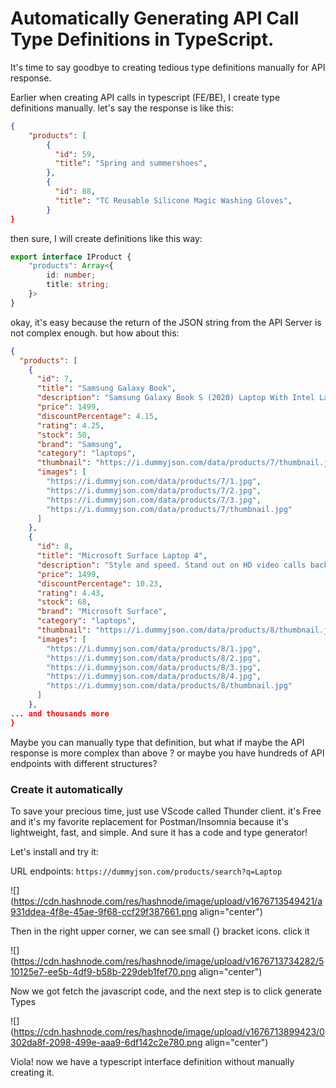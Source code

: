 # Automatically Generating API Call Type Definitions in TypeScript.

It's time to say goodbye to creating tedious type definitions manually for API response.

Earlier when creating API calls in typescript (FE/BE), I create type definitions manually. let's say the response is like this:

```json
{
    "products": [
        {
          "id": 59,
          "title": "Spring and summershoes",
        },
        {
          "id": 88,
          "title": "TC Reusable Silicone Magic Washing Gloves",
        }
}
```

then sure, I will create definitions like this way:

```typescript
export interface IProduct {
    "products": Array<{
        id: number;
        title: string;     
    }>
}
```

okay, it's easy because the return of the JSON string from the API Server is not complex enough. but how about this:

```json
{
  "products": [
    {
      "id": 7,
      "title": "Samsung Galaxy Book",
      "description": "Samsung Galaxy Book S (2020) Laptop With Intel Lakefield Chip, 8GB of RAM Launched",
      "price": 1499,
      "discountPercentage": 4.15,
      "rating": 4.25,
      "stock": 50,
      "brand": "Samsung",
      "category": "laptops",
      "thumbnail": "https://i.dummyjson.com/data/products/7/thumbnail.jpg",
      "images": [
        "https://i.dummyjson.com/data/products/7/1.jpg",
        "https://i.dummyjson.com/data/products/7/2.jpg",
        "https://i.dummyjson.com/data/products/7/3.jpg",
        "https://i.dummyjson.com/data/products/7/thumbnail.jpg"
      ]
    },
    {
      "id": 8,
      "title": "Microsoft Surface Laptop 4",
      "description": "Style and speed. Stand out on HD video calls backed by Studio Mics. Capture ideas on the vibrant touchscreen.",
      "price": 1499,
      "discountPercentage": 10.23,
      "rating": 4.43,
      "stock": 68,
      "brand": "Microsoft Surface",
      "category": "laptops",
      "thumbnail": "https://i.dummyjson.com/data/products/8/thumbnail.jpg",
      "images": [
        "https://i.dummyjson.com/data/products/8/1.jpg",
        "https://i.dummyjson.com/data/products/8/2.jpg",
        "https://i.dummyjson.com/data/products/8/3.jpg",
        "https://i.dummyjson.com/data/products/8/4.jpg",
        "https://i.dummyjson.com/data/products/8/thumbnail.jpg"
      ]
    },
... and thousands more
}
```

Maybe you can manually type that definition, but what if maybe the API response is more complex than above ? or maybe you have hundreds of API endpoints with different structures?

### Create it automatically

To save your precious time, just use VScode called Thunder client. it's Free and it's my favorite replacement for Postman/Insomnia because it's lightweight, fast, and simple. And sure it has a code and type generator!

Let's install and try it:

URL endpoints: `https://dummyjson.com/products/search?q=Laptop`

![](https://cdn.hashnode.com/res/hashnode/image/upload/v1676713549421/a931ddea-4f8e-45ae-9f68-ccf29f387661.png align="center")

Then in the right upper corner, we can see small {} bracket icons. click it

![](https://cdn.hashnode.com/res/hashnode/image/upload/v1676713734282/510125e7-ee5b-4df9-b58b-229deb1fef70.png align="center")

Now we got fetch the javascript code, and the next step is to click generate Types

![](https://cdn.hashnode.com/res/hashnode/image/upload/v1676713899423/0302da8f-2098-499e-aaa9-6df142c2e780.png align="center")

Viola! now we have a typescript interface definition without manually creating it.